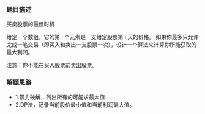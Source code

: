 ### 题目描述
买卖股票的最佳时机

给定一个数组，它的第 i 个元素是一支给定股票第 i 天的价格。
如果你最多只允许完成一笔交易（即买入和卖出一支股票一次），设计一个算法来计算你所能获取的最大利润。

注意：你不能在买入股票前卖出股票。

### 解题思路
- 1.暴力破解，列出所有的可能求最大值
- 2.DP法，记录当前股价最小值和当前利润最大值。
